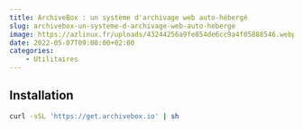```yaml
---
title: ArchiveBox : un système d'archivage web auto-hébergé
slug: archivebox-un-systeme-d-archivage-web-auto-heberge
image: https://azlinux.fr/uploads/43244256a9fe854de6cc9a4f05888546.webp
date: 2022-05-07T09:00:00+02:00
categories:
    - Utilitaires
---
```


## Installation

```bash
curl -sSL 'https://get.archivebox.io' | sh
```